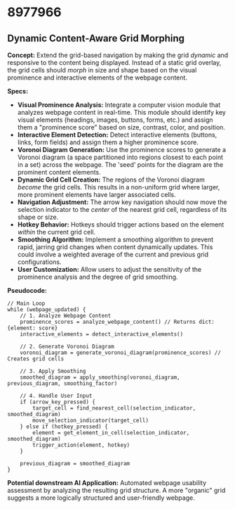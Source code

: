 # 8977966

## Dynamic Content-Aware Grid Morphing

**Concept:** Extend the grid-based navigation by making the grid *dynamic* and responsive to the content being displayed. Instead of a static grid overlay, the grid cells should *morph* in size and shape based on the visual prominence and interactive elements of the webpage content.

**Specs:**

*   **Visual Prominence Analysis:** Integrate a computer vision module that analyzes webpage content in real-time. This module should identify key visual elements (headings, images, buttons, forms, etc.) and assign them a "prominence score" based on size, contrast, color, and position.
*   **Interactive Element Detection:** Detect interactive elements (buttons, links, form fields) and assign them a higher prominence score.
*   **Voronoi Diagram Generation:** Use the prominence scores to generate a Voronoi diagram (a space partitioned into regions closest to each point in a set) across the webpage.  The 'seed' points for the diagram are the prominent content elements.
*   **Dynamic Grid Cell Creation:**  The regions of the Voronoi diagram *become* the grid cells. This results in a non-uniform grid where larger, more prominent elements have larger associated cells.
*   **Navigation Adjustment:**  The arrow key navigation should now move the selection indicator to the *center* of the nearest grid cell, regardless of its shape or size.
*   **Hotkey Behavior:** Hotkeys should trigger actions based on the element *within* the current grid cell.
*   **Smoothing Algorithm:** Implement a smoothing algorithm to prevent rapid, jarring grid changes when content dynamically updates. This could involve a weighted average of the current and previous grid configurations.
*   **User Customization:** Allow users to adjust the sensitivity of the prominence analysis and the degree of grid smoothing.

**Pseudocode:**

```
// Main Loop
while (webpage_updated) {
    // 1. Analyze Webpage Content
    prominence_scores = analyze_webpage_content() // Returns dict: {element: score}
    interactive_elements = detect_interactive_elements()

    // 2. Generate Voronoi Diagram
    voronoi_diagram = generate_voronoi_diagram(prominence_scores) // Creates grid cells

    // 3. Apply Smoothing
    smoothed_diagram = apply_smoothing(voronoi_diagram, previous_diagram, smoothing_factor)

    // 4. Handle User Input
    if (arrow_key_pressed) {
        target_cell = find_nearest_cell(selection_indicator, smoothed_diagram)
        move_selection_indicator(target_cell)
    } else if (hotkey_pressed) {
        element = get_element_in_cell(selection_indicator, smoothed_diagram)
        trigger_action(element, hotkey)
    }

    previous_diagram = smoothed_diagram
}
```

**Potential downstream AI Application:** Automated webpage usability assessment by analyzing the resulting grid structure.  A more "organic" grid suggests a more logically structured and user-friendly webpage.